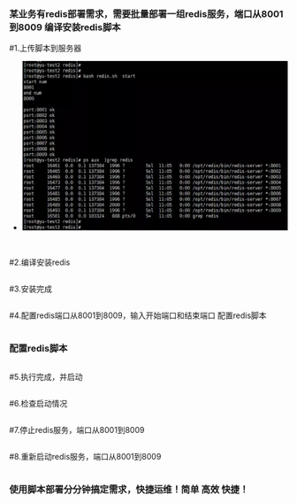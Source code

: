 ### 某业务有redis部署需求，需要批量部署一组redis服务，端口从8001到8009 编译安装redis脚本

#1.上传脚本到服务器
- ![image](https://raw.githubusercontent.com/exitmsconfig/yun/master/redis/img/redis1.jpg)
```


```

#2.编译安装redis
```
```
#3.安装完成

```
```

#4.配置redis端口从8001到8009，输入开始端口和结束端口 配置redis脚本

```
```

### 配置redis脚本

```
```

#5.执行完成，并启动

```
```

#6.检查启动情况

```
```

#7.停止redis服务，端口从8001到8009

```
```
#8.重新启动redis服务，端口从8001到8009

```
```

### 使用脚本部署分分钟搞定需求，快捷运维！简单 高效 快捷！
